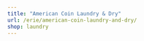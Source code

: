 ```yaml
---
title: "American Coin Laundry & Dry"
url: /erie/american-coin-laundry-and-dry/
shop: laundry
---
```

